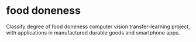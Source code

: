 # food doneness 
Classify degree of food doneness computer vision transfer-learning project, with applications in manufactured durable goods and smartphone apps. 
